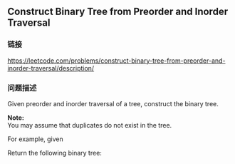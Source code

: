 ## Construct Binary Tree from Preorder and Inorder Traversal  
### 链接  
https://leetcode.com/problems/construct-binary-tree-from-preorder-and-inorder-traversal/description/  
### 问题描述
Given preorder and inorder traversal of a tree, construct the binary tree.

**Note:**<br />
You may assume that duplicates do not exist in the tree.

For example, given

Return the following binary tree:
